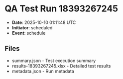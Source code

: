 # QA Test Run 18393267245

- **Date**: 2025-10-10 01:11:48 UTC
- **Initiator**: scheduled
- **Event**: schedule

## Files
- summary.json - Test execution summary
- results-18393267245.xlsx - Detailed test results
- metadata.json - Run metadata
